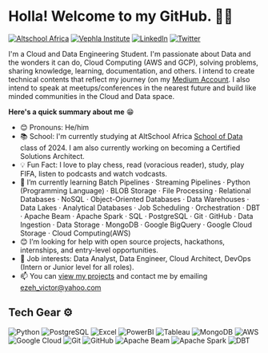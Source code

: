 # Holla! Welcome to my GitHub. 👋🏿

[![Altschool Africa](https://img.shields.io/badge/Altschool_Africa-Visit-9B59B6?style=for-the-badge&labelColor=black)](https://data.altschoolafrica.com/) [![Vephla Institute](https://img.shields.io/badge/Vephla_Institute-Visit-9B59B6?style=for-the-badge&labelColor=black&logo=data:image/png;base64,iVBORw0KGgoAAAANSUhEUgAAABgAAAAYCAQAAABKfvVzAAAAqklEQVR42mJ0L1+KOioi1BXAlP1Ioa5Q0FQSrXpE0TCaMyFbndLDFtMybNvz4i9D0xPhuuoF1DYAFDIZ5QYwZnLWfATpyHoKU6BcBXI8QwAahDwE8keEB2FzAvxRQk8T8K8GPwQ9A2iBN/BMmZpQlwC7DPAbG5hiaGG4BrM4tgA/ApGBlVQK8A7yBctjl+h/8AAAAASUVORK5CYII=)](https://vephlainstitute.com/) [![LinkedIn](https://img.shields.io/badge/LinkedIn-Connect-0077B5?style=for-the-badge&logo=linkedin&logoColor=white)](https://www.linkedin.com/in/victorcezeh/) [![Twitter](https://img.shields.io/badge/Twitter-Follow-1DA1F2?style=for-the-badge&logo=twitter&logoColor=white)](https://twitter.com/victorcezeh)




I'm a Cloud and Data Engineering Student. I'm passionate about Data and the wonders it can do, Cloud Computing (AWS and GCP), solving problems, sharing knowledge, learning, documentation, and others. I intend to create technical contents that reflect my journey (on my [Medium Account](https://medium.com/@victorcezeh). I also intend to speak at meetups/conferences in the nearest future and build like minded communities in the Cloud and Data space.

**Here's a quick summary about me** 😁

- 😊 Pronouns: He/him
- 📚 School: I'm currently studying at AltSchool Africa [School of Data](https://data.altschoolafrica.com/) class of 2024. I am also currently working on becoming a Certified Solutions Architect.
- 💡 Fun Fact: I love to play chess, read (voracious reader), study, play FIFA, listen to podcasts and watch vodcasts.
- 🌱 I’m currently learning Batch Pipelines · Streaming Pipelines · Python (Programming Language) · BLOB Storage · File Processing · Relational Databases · NoSQL · Object-Oriented Databases · Data Warehouses · Data Lakes · Analytical Databases · Job Scheduling · Orchestration · DBT · Apache Beam · Apache Spark · SQL · PostgreSQL · Git · GitHub · Data Ingestion · Data Storage · MongoDB · Google BigQuery · Google Cloud Storage · Cloud Computing(AWS)
- 😊 I’m looking for help with open source projects, hackathons, internships, and entry-level opportunities.
- 💼 Job interests: Data Analyst, Data Engineer, Cloud Architect, DevOps (Intern or Junior level for all roles).
- 📫 You can [view my projects](https://github.com/victorcezeh?tab=repositories) and contact me by emailing ezeh_victor@yahoo.com




## Tech Gear ⚙️

![Python](https://img.shields.io/badge/Python-3776AB?style=for-the-badge&logo=python&logoColor=white) ![PostgreSQL](https://img.shields.io/badge/PostgreSQL-336791?style=for-the-badge&logo=postgresql&logoColor=white) ![Excel](https://img.shields.io/badge/Excel-217346?style=for-the-badge&logo=microsoft-excel&logoColor=white) ![PowerBI](https://img.shields.io/badge/PowerBI-F2C811?style=for-the-badge&logo=powerbi&logoColor=black) ![Tableau](https://img.shields.io/badge/Tableau-E97627?style=for-the-badge&logo=tableau&logoColor=white) ![MongoDB](https://img.shields.io/badge/MongoDB-47A248?style=for-the-badge&logo=mongodb&logoColor=white) ![AWS](https://img.shields.io/badge/AWS-232F3E?style=for-the-badge&logo=amazon-aws&logoColor=white) ![Google Cloud](https://img.shields.io/badge/Google_Cloud-4285F4?style=for-the-badge&logo=google-cloud&logoColor=white) ![Git](https://img.shields.io/badge/Git-F05032?style=for-the-badge&logo=git&logoColor=white) ![GitHub](https://img.shields.io/badge/GitHub-181717?style=for-the-badge&logo=github&logoColor=white) ![Apache Beam](https://img.shields.io/badge/Apache_Beam-000000?style=for-the-badge&logo=apache&logoColor=white) ![Apache Spark](https://img.shields.io/badge/Apache_Spark-E25A1C?style=for-the-badge&logo=apache&logoColor=white) ![DBT](https://img.shields.io/badge/DBT-F2C811?style=for-the-badge&logo=dbt&logoColor=black)
